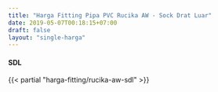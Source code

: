 ```yaml
---
title: "Harga Fitting Pipa PVC Rucika AW - Sock Drat Luar"
date: 2019-05-07T00:18:15+07:00
draft: false
layout: "single-harga"
---
```


#### SDL

{{< partial "harga-fitting/rucika-aw-sdl" >}}